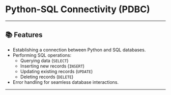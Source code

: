 # Python-SQL Connectivity (PDBC)    

---

## 📚 **Features**  
- Establishing a connection between Python and SQL databases.  
- Performing SQL operations:  
  - Querying data (`SELECT`)  
  - Inserting new records (`INSERT`)  
  - Updating existing records (`UPDATE`)  
  - Deleting records (`DELETE`)  
- Error handling for seamless database interactions.  

---

